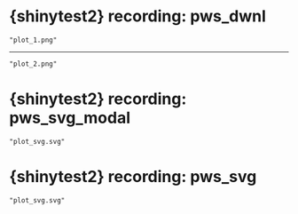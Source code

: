# {shinytest2} recording: pws_dwnl

    "plot_1.png"

---

    "plot_2.png"

# {shinytest2} recording: pws_svg_modal

    "plot_svg.svg"

# {shinytest2} recording: pws_svg

    "plot_svg.svg"

